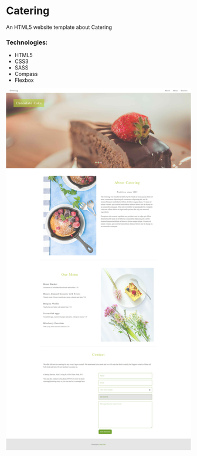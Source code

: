 # Catering
An HTML5 website template about Catering

### Technologies:
- HTML5
- CSS3
- SASS
- Compass
- Flexbox

![Homepage Preview](https://github.com/DeanNab175/catering/blob/master/screenshot.jpg)
